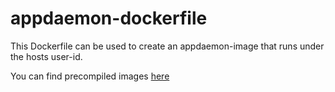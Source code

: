 # appdaemon-dockerfile

This Dockerfile can be used to create an appdaemon-image that runs under the hosts user-id.

You can find precompiled images [here](https://hub.docker.com/repository/docker/dekiesel/appdaemon/tags?page=1&ordering=last_updated)

